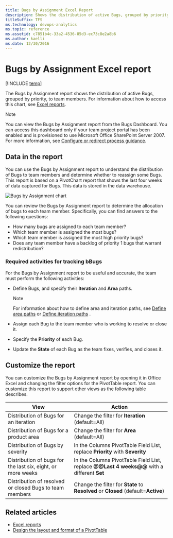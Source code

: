 ```yaml
---
title: Bugs by Assignment Excel Report  
description: Shows the distribution of active Bugs, grouped by priority, to team members - Team Foundation Server  
titleSuffix: TFS
ms.technology: devops-analytics
ms.topic: reference
ms.assetid: c7851b4c-33a2-4536-85d3-ec73c8e2a8b6
ms.author: kaelli
ms.date: 12/30/2016
---
```


# Bugs by Assignment Excel report

[!INCLUDE [temp](../includes/tfs-sharepoint-version.md)]

The Bugs by Assignment report shows the distribution of active Bugs, grouped by priority, to team members. For information about how to access this chart, see [Excel reports](excel-reports.md).

> [!NOTE]
> You can view the Bugs by Assignment report from the Bugs Dashboard. You can access this dashboard only if your team project portal has been enabled and is provisioned to use Microsoft Office SharePoint Server 2007. For more information, see [Configure or redirect process guidance](../../project/configure-or-redirect-process-guidance.md).

<a name="Data"></a>

## Data in the report

You can use the Bugs by Assignment report to understand the distribution of Bugs to team members and determine whether to reassign some Bugs. This report is based on a PivotChart report that shows the last four weeks of data captured for Bugs. This data is stored in the data warehouse.

![Bugs by Assignment chart](media/procguid_byassignment.png "ProcGuid_ByAssignment")

You can review the Bugs by Assignment report to determine the allocation of bugs to each team member. Specifically, you can find answers to the following questions:

- How many bugs are assigned to each team member?
- Which team member is assigned the most bugs?
- Which team member is assigned the most high priority bugs?
- Does any team member have a backlog of priority 1 bugs that warrant redistribution?

### Required activities for tracking bBugs

For the Bugs by Assignment report to be useful and accurate, the team must perform the following activities:

- Define Bugs, and specify their **Iteration** and **Area** paths.

  > [!NOTE]
  > For information about how to define area and iteration paths, see [Define area paths](../../organizations/settings/set-area-paths.md) or [Define iteration paths](../../organizations/settings/set-iteration-paths-sprints.md) .

- Assign each Bug to the team member who is working to resolve or close it.
- Specify the **Priority** of each Bug.
- Update the **State** of each Bug as the team fixes, verifies, and closes it.

<a name="Updating"></a>

## Customize the report

You can customize the Bugs by Assignment report by opening it in Office Excel and changing the filter options for the PivotTable report. You can customize this report to support other views as the following table describes.

| View                                                        | Action                                                                                      |
| ----------------------------------------------------------- | ------------------------------------------------------------------------------------------- |
| Distribution of Bugs for an iteration                       | Change the filter for **Iteration** (default=All)                                           |
| Distribution of Bugs for a product area                     | Change the filter for **Area** (default=All)                                                |
| Distribution of Bugs by severity                            | In the Columns PivotTable Field List, replace **Priority** with **Severity**                |
| Distribution of bugs for the last six, eight, or more weeks | In the Columns PivotTable Field List, replace **@@Last 4 weeks@@** with a different **Set** |
| Distribution of resolved or closed Bugs to team members     | Change the filter for **State** to **Resolved** or **Closed** (default=**Active**)          |

## Related articles

- [Excel reports](excel-reports.md)
- [Design the layout and format of a PivotTable](https://support.office.com/article/design-the-layout-and-format-of-a-pivottable-a9600265-95bf-4900-868e-641133c05a80)
